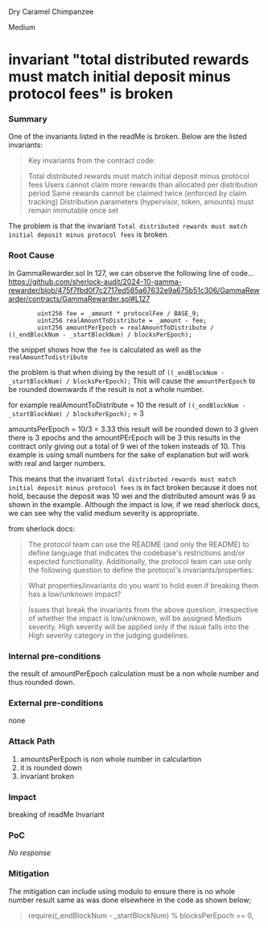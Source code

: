 Dry Caramel Chimpanzee

Medium

# invariant "total distributed rewards must match initial deposit minus protocol fees" is broken

### Summary

One of the invariants listed in the readMe is broken. Below are the listed invariants:
> Key invariants from the contract code:

> Total distributed rewards must match initial deposit minus protocol fees
Users cannot claim more rewards than allocated per distribution period
Same rewards cannot be claimed twice (enforced by claim tracking)
Distribution parameters (hypervisor, token, amounts) must remain immutable once set

The problem is that the invariant `Total distributed rewards must match initial deposit minus protocol fees` is broken.

### Root Cause

In GammaRewarder.sol ln 127, we can observe the following line of code...
https://github.com/sherlock-audit/2024-10-gamma-rewarder/blob/475f7fbd0f7c2717ed585a67632e9a675b51c306/GammaRewarder/contracts/GammaRewarder.sol#L127

```solidity
        uint256 fee = _amount * protocolFee / BASE_9;
        uint256 realAmountToDistribute = _amount - fee;
        uint256 amountPerEpoch = realAmountToDistribute / ((_endBlockNum - _startBlockNum) / blocksPerEpoch);
```
the snippet shows how the `fee` is calculated as well as the `realAmountTodistribute`

the problem is that when diving by the result of `((_endBlockNum - _startBlockNum) / blocksPerEpoch);`
This will cause the `amountPerEpoch` to be rounded downwards if the result is not a whole number.

for example 
realAmountToDistribute = 10
the result of `((_endBlockNum - _startBlockNum) / blocksPerEpoch);` = 3

amountsPerEpoch = 10/3 = 3.33 this result will be rounded down to 3
given there is 3 epochs and the amountPErEpoch will be 3 this results in the contract only giving out a total of 9 wei of the token insteads of 10. This example is using small numbers for the  sake of explanation but will work with real and larger numbers.

This means that the invariant `Total distributed rewards must match initial deposit minus protocol fees` is in fact broken because it does not hold, because the deposit was 10 wei and the distributed amount was 9 as shown in the example. Although the impact is low, if we read sherlock docs, we can see why the valid medium severity is appropriate. 

from sherlock docs:

> The protocol team can use the README (and only the README) to define language that indicates the codebase's restrictions and/or expected functionality. Additionally, the protocol team can use only the following question to define the protocol's invariants/properties:

> What properties/invariants do you want to hold even if breaking them has a low/unknown impact?

> Issues that break the invariants from the above question, irrespective of whether the impact is low/unknown, will be assigned Medium severity. High severity will be applied only if the issue falls into the High severity category in the judging guidelines.


### Internal pre-conditions

the result of amountPerEpoch calculation must be a non whole number and thus rounded down.

### External pre-conditions

none

### Attack Path

1. amountsPerEpoch is non whole number in calculartion
2. it is rounded down
3. invariant broken

### Impact

breaking of readMe Invariant 

### PoC

_No response_

### Mitigation

The mitigation can include using modulo to ensure there is no whole number result same as was done elsewhere in the code as shown below;

> require((_endBlockNum - _startBlockNum) % blocksPerEpoch == 0,